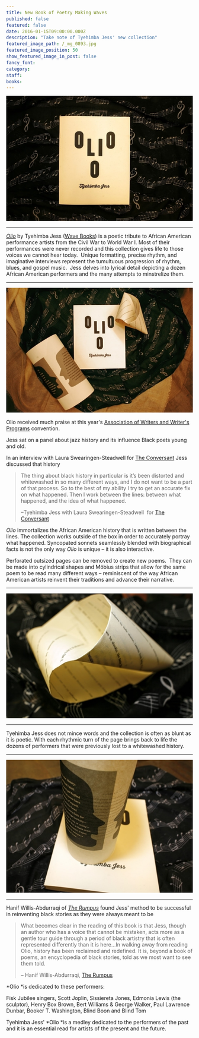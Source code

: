 ```yaml
---
title: New Book of Poetry Making Waves
published: false
featured: false
date: 2016-01-15T09:00:00.000Z
description: "Take note of Tyehimba Jess' new collection"
featured_image_path: /_mg_0893.jpg
featured_image_position: 50
show_featured_image_in_post: false
fancy_font:
category:
staff:
books:
---
```



![](/uploads/versions/rsz__mg_0806---x----560-374x---.jpg)

---

*[Olio](http://www.brooklinebooksmith-shop.com/book/9781940696201)* by Tyehimba Jess ([Wave Books](http://www.wavepoetry.com/)) is a poetic tribute to African American performance artists from the Civil War to World War I. Most of their performances were never recorded and this collection gives life to those voices we cannot hear today. &nbsp;Unique formatting, precise rhythm, and imaginative interviews represent the tumultuous progression of rhythm, blues, and gospel music. &nbsp;Jess delves into lyrical detail depicting a dozen African American performers and the many attempts to minstrelize them.&nbsp;

---

![](/uploads/versions/rsz_1_mg_0873---x----560-373x---.jpg)

Olio received much praise at this year's [Association of Writers and Writer's Programs](https://www.awpwriter.org/awp_conference/event_detail/6935) convention.

Jess sat on a panel about jazz history and its influence Black poets young and old.

In an interview with Laura Swearingen-Steadwell for [The Conversant](http://theconversant.org/?p=7581)&nbsp;Jess discussed that history

> The thing about black history in particular is it’s been distorted and whitewashed in so many different ways, and I do not want to be a part of that process. So to the best of my ability I try to get an accurate fix on what happened. Then I work between the lines: between what happened, and the idea of what happened.
>
> –Tyehimba Jess with Laura Swearingen-Steadwell &nbsp;for [The Conversant](http://theconversant.org/?p=7581)

*Olio*&nbsp;immortalizes the African American history that is written between the lines. The collection works outside of the box in order to accurately portray what happened. Syncopated sonnets seamlessly blended with biographical facts is not the only way&nbsp;*Olio*&nbsp;is unique – it is also interactive.

Perforated outsized pages can be removed to create new poems. &nbsp;They can be made into cylindrical shapes and M&ouml;bius strips that allow for the same poem to be read many different ways – reminiscent of the way African American artists reinvent their traditions and advance their narrative. &nbsp;

---

![](/uploads/versions/rsz__mg_0896---x----560-374x---.jpg)

---

Tyehimba Jess does not mince words and the collection is often as blunt as it is poetic. With each rhythmic turn of the page brings back to life the dozens of performers that were previously lost to a whitewashed history.&nbsp;

---

![](/uploads/versions/rsz__mg_0809---x----527-374x---.jpg)

---

Hanif Willis-Abdurraqi of&nbsp;[*The Rumpus*](http://therumpus.net/) found Jess' method to be successful in reinventing black stories as they were always meant to be

> What becomes clear in the reading of this book is that Jess, though an author who has a voice that cannot be mistaken, acts more as a gentle tour guide through a period of black artistry that is often represented differently than it is here…In walking away from reading Olio, history has been reclaimed and redefined. It is, beyond a book of poems, an encyclopedia of black stories, told as we most want to see them told.
>
> – Hanif Willis-Abdurraqi, [The Rumpus](http://therumpus.net/2016/04/olio-by-tyehimba-jess/)

*Olio&nbsp;*is dedicated to these performers:

Fisk Jubilee singers, Scott Joplin, Sissiereta Jones, Edmonia Lewis (the sculptor), Henry Box Brown, Bert Williams & George Walker, Paul Lawrence Dunbar, Booker T. Washington, Blind Boon and Blind Tom

Tyehimba Jess' *Olio&nbsp;*is a medley dedicated to the performers of the past and it is an essential read for artists of the present and the future.&nbsp;